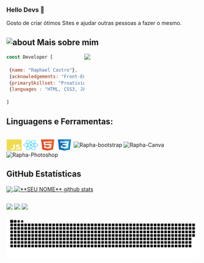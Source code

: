 ### Hello Devs 👋

Gosto de criar ótimos Sites e ajudar outras pessoas a fazer o mesmo.

## <img width="75" alt="about" src="https://i.ibb.co/chkx1zS/Sem-T-tulo-2.png"> Mais sobre mim

<img align="right" width="300" src="https://i2.wp.com/allhtaccess.info/wp-content/uploads/2018/03/programming.gif?fit=1281%2C716&ssl=1" />

```javascript
const Developer [

 {name: "Raphael Castro"},
 {acknowledgements: "Front-End"},
 {primarySkillset: "Proatividade é meu nome"},
 {languages : "HTML, CSS3, JAVASCRIPT, TYPESCRYPT, REACT"}
 
]
```

## **Linguagens e Ferramentas:**
<div style="display: inline_block"><br>
  <img align="center" alt="Rapha-Js" height="30" width="40" src="https://raw.githubusercontent.com/devicons/devicon/master/icons/javascript/javascript-plain.svg">
  <img align="center" alt="Rapha-React" height="30" width="40" src="https://raw.githubusercontent.com/devicons/devicon/master/icons/react/react-original.svg">
  <img align="center" alt="Rapha-HTML" height="30" width="40" src="https://raw.githubusercontent.com/devicons/devicon/master/icons/html5/html5-original.svg">
  <img align="center" alt="Rapha-CSS" height="30" width="40" src="https://raw.githubusercontent.com/devicons/devicon/master/icons/css3/css3-original.svg">
  <img align="center" alt="Rapha-bootstrap" height="30" width="40" src="https://cdn.jsdelivr.net/gh/devicons/devicon/icons/bootstrap/bootstrap-original.svg">
  <img align="center" alt="Rapha-Canva" height="30" width="40" src="https://cdn.jsdelivr.net/gh/devicons/devicon/icons/canva/canva-original.svg">
  <img align="center" alt="Rapha-Photoshop" height="30" width="40" src="https://cdn.jsdelivr.net/gh/devicons/devicon/icons/photoshop/photoshop-plain.svg">
  
</div>

## **GitHub Estatísticas**

<a href="https://github.com/raphacast">
  <img align="center" src="https://github-readme-stats.vercel.app/api/top-langs/?username=raphacast&theme=white&include_all_commits=true&count_private=true" />
</a>

<a href="https://github.com/raphacast">
 <img align="center" src="https://github-readme-stats.vercel.app/api?username=raphacast&show_icons=true&theme=compact&langs_count=7&theme=white" alt="**SEU NOME** github stats"/>
</a>

##
<div> 
   <a href="https://www.instagram.com/raphaelcastro14/" target="_blank"><img src="https://img.shields.io/badge/-Instagram-%23E4405F?style=for-the-badge&logo=instagram&logoColor=white" target="_blank"></a>
 	  <a href = "mailto:raphaelalgoritmo@gmail.com"><img src="https://img.shields.io/badge/-Gmail-%23333?style=for-the-badge&logo=gmail&logoColor=white" target="_blank"></a>
  <a href="https://www.linkedin.com/in/raphael-oliveira-421946232/" target="_blank"><img src="https://img.shields.io/badge/-LinkedIn-%230077B5?style=for-the-badge&logo=linkedin&logoColor=white" target="_blank"></a>
  
 
  ![Snake animation](https://github.com/raphacast/rafaballerini/blob/output/github-contribution-grid-snake.svg)
 
</div>
